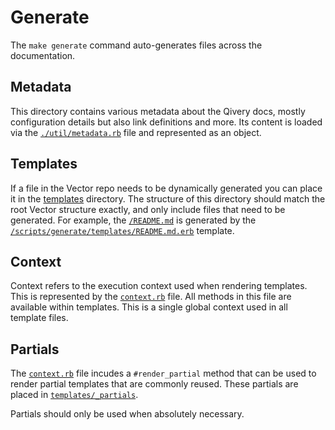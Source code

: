# Generate

The `make generate` command auto-generates files across the documentation.

## Metadata

This directory contains various metadata about the Qivery docs,
mostly configuration details but also link definitions and more. Its content is loaded via the [`./util/metadata.rb`](./util/metadata.rb) file and represented as an object.

## Templates

If a file in the Vector repo needs to be dynamically generated you can place
it in the [templates](templates) directory. The structure of this directory
should match the root Vector structure exactly, and only include files that
need to be generated. For example, the [`/README.md`](/README.md) is generated
by the [`/scripts/generate/templates/README.md.erb`](/scripts/generate/templates/README.md.erb)
template.

## Context

Context refers to the execution context used when rendering templates. This
is represented by the [`context.rb`](context.rb) file. All methods in this
file are available within templates. This is a single global context used in
all template files.

## Partials

The [`context.rb`](context.rb) file incudes a `#render_partial` method that can
be used to render partial templates that are commonly reused. These partials are
placed in [`templates/_partials`](templates/partials).

Partials should only be used when absolutely necessary.
